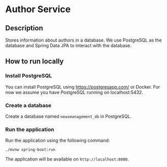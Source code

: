 # Author Service

## Description

Stores information about authors in a database.
We use PostgreSQL as the database and Spring Data JPA to interact with the database.

## How to run locally

### Install PostgreSQL

You can install PostgreSQL using https://postgresapp.com/ or Docker.
For now we assume you have PostgreSQL running on localhost:5432.

### Create a database

Create a database named `newsmanagement_db` in PostgreSQL.

### Run the application

Run the application using the following command:

```./mvnw spring-boot:run```

The application will be available on `http://localhost:8080`.